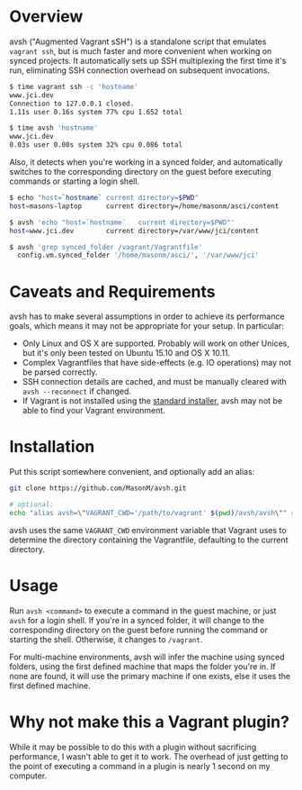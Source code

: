# Overview

avsh ("Augmented Vagrant sSH") is a standalone script that emulates `vagrant
ssh`, but is much faster and more convenient when working on synced projects. It
automatically sets up SSH multiplexing the first time it's run, eliminating SSH
connection overhead on subsequent invocations.

```sh
$ time vagrant ssh -c 'hostname'
www.jci.dev
Connection to 127.0.0.1 closed.
1.11s user 0.16s system 77% cpu 1.652 total

$ time avsh 'hostname'
www.jci.dev
0.03s user 0.00s system 32% cpu 0.086 total
```

Also, it detects when you're working in a synced folder, and automatically
switches to the corresponding directory on the guest before executing commands
or starting a login shell.

```sh
$ echo "host=`hostname`	current directory=$PWD"
host=masons-laptop      current directory=/home/masonm/asci/content

$ avsh 'echo "host=`hostname`	current directory=$PWD"'
host=www.jci.dev        current directory=/var/www/jci/content

$ avsh 'grep synced_folder /vagrant/Vagrantfile'
  config.vm.synced_folder '/home/masonm/asci/', '/var/www/jci'
```

# Caveats and Requirements

avsh has to make several assumptions in order to achieve its performance goals,
which means it may not be appropriate for your setup. In particular:

* Only Linux and OS X are supported. Probably will work on other Unices, but
  it's only been tested on Ubuntu 15.10 and OS X 10.11.
* Complex Vagrantfiles that have side-effects (e.g. IO operations) may not be
  parsed correctly.
* SSH connection details are cached, and must be manually cleared with
  `avsh --reconnect` if changed.
* If Vagrant is not installed using the [standard installer](https://www.vagrantup.com/downloads.html),
  avsh may not be able to find your Vagrant environment.

# Installation

Put this script somewhere convenient, and optionally add an alias:
```sh
git clone https://github.com/MasonM/avsh.git

# optional:
echo "alias avsh=\"VAGRANT_CWD='/path/to/vagrant' $(pwd)/avsh/avsh\"" >> ~/.bashrc
```
avsh uses the same `VAGRANT_CWD` environment variable that Vagrant uses to
determine the directory containing the Vagrantfile, defaulting to the current
directory.

# Usage

Run `avsh <command>` to execute a command in the guest machine, or just `avsh`
for a login shell. If you're in a synced folder, it will change to the
corresponding directory on the guest before running the command or starting the
shell. Otherwise, it changes to `/vagrant`.

For multi-machine environments, avsh will infer the machine using synced folders,
using the first defined machine that maps the folder you're in. If none are
found, it will use the primary machine if one exists, else it uses the first
defined machine.

# Why not make this a Vagrant plugin?

While it may be possible to do this with a plugin without sacrificing
performance, I wasn't able to get it to work. The overhead of just getting to
the point of executing a command in a plugin is nearly 1 second on my computer.
